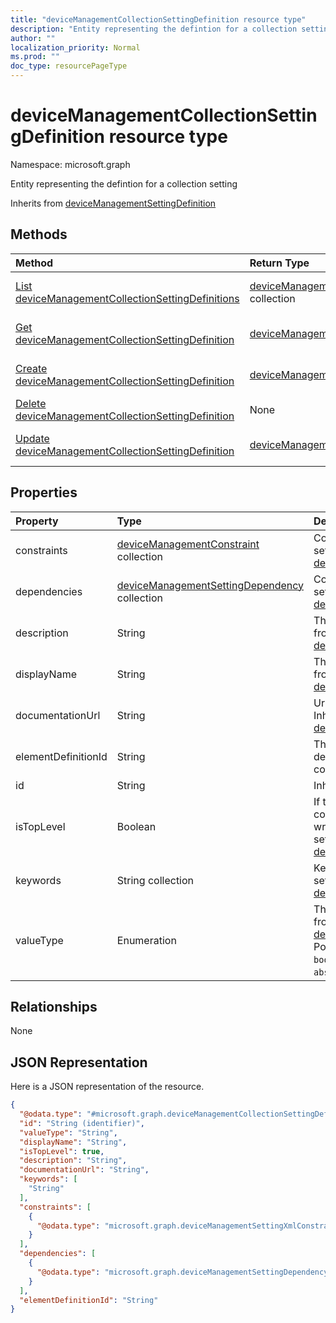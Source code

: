 ```yaml
---
title: "deviceManagementCollectionSettingDefinition resource type"
description: "Entity representing the defintion for a collection setting"
author: ""
localization_priority: Normal
ms.prod: ""
doc_type: resourcePageType
---
```


# deviceManagementCollectionSettingDefinition resource type


Namespace: microsoft.graph

Entity representing the defintion for a collection setting


Inherits from [deviceManagementSettingDefinition](../resources/devicemanagementsettingdefinition.md)

## Methods
|Method|Return Type|Description|
|:---|:---|:---|
|[List deviceManagementCollectionSettingDefinitions](../api/devicemanagementcollectionsettingdefinition-list.md)|[deviceManagementCollectionSettingDefinition](../resources/devicemanagementcollectionsettingdefinition.md) collection|List properties and relationships of the [deviceManagementCollectionSettingDefinition](../resources/devicemanagementcollectionsettingdefinition.md) objects.|
|[Get deviceManagementCollectionSettingDefinition](../api/devicemanagementcollectionsettingdefinition-get.md)|[deviceManagementCollectionSettingDefinition](../resources/devicemanagementcollectionsettingdefinition.md)|Read properties and relationships of the [deviceManagementCollectionSettingDefinition](../resources/devicemanagementcollectionsettingdefinition.md) object.|
|[Create deviceManagementCollectionSettingDefinition](../api/devicemanagementcollectionsettingdefinition-create.md)|[deviceManagementCollectionSettingDefinition](../resources/devicemanagementcollectionsettingdefinition.md)|Create a new [deviceManagementCollectionSettingDefinition](../resources/devicemanagementcollectionsettingdefinition.md) object.|
|[Delete deviceManagementCollectionSettingDefinition](../api/devicemanagementcollectionsettingdefinition-delete.md)|None|Deletes a [deviceManagementCollectionSettingDefinition](../resources/devicemanagementcollectionsettingdefinition.md).|
|[Update deviceManagementCollectionSettingDefinition](../api/devicemanagementcollectionsettingdefinition-update.md)|[deviceManagementCollectionSettingDefinition](../resources/devicemanagementcollectionsettingdefinition.md)|Update the properties of a [deviceManagementCollectionSettingDefinition](../resources/devicemanagementcollectionsettingdefinition.md) object.|

## Properties
|Property|Type|Description|
|:---|:---|:---|
|constraints|[deviceManagementConstraint](../resources/devicemanagementconstraint.md) collection|Collection of constraints for the setting value Inherited from [deviceManagementSettingDefinition](../resources/devicemanagementsettingdefinition.md)|
|dependencies|[deviceManagementSettingDependency](../resources/devicemanagementsettingdependency.md) collection|Collection of dependencies on other settings Inherited from [deviceManagementSettingDefinition](../resources/devicemanagementsettingdefinition.md)|
|description|String|The setting's description Inherited from [deviceManagementSettingDefinition](../resources/devicemanagementsettingdefinition.md)|
|displayName|String|The setting's display name Inherited from [deviceManagementSettingDefinition](../resources/devicemanagementsettingdefinition.md)|
|documentationUrl|String|Url to setting documentation Inherited from [deviceManagementSettingDefinition](../resources/devicemanagementsettingdefinition.md)|
|elementDefinitionId|String|The Setting Definition ID that describes what each element of the collection looks like|
|id|String| Inherited from [entity](../resources/entity.md)|
|isTopLevel|Boolean|If the setting is top level, it can be configured without the need to be wrapped in a collection or complex setting Inherited from [deviceManagementSettingDefinition](../resources/devicemanagementsettingdefinition.md)|
|keywords|String collection|Keywords associated with the setting Inherited from [deviceManagementSettingDefinition](../resources/devicemanagementsettingdefinition.md)|
|valueType|Enumeration|The data type of the value Inherited from [deviceManagementSettingDefinition](../resources/devicemanagementsettingdefinition.md). Possible values are: `integer`, `boolean`, `string`, `complex`, `collection`, `abstractComplex`.|

## Relationships
None

## JSON Representation
Here is a JSON representation of the resource.
<!-- {
  "blockType": "resource",
  "keyProperty": "id",
  "@odata.type": "microsoft.graph.deviceManagementCollectionSettingDefinition",
  "baseType": "microsoft.graph.deviceManagementSettingDefinition",
  "openType": false
}
-->
``` json
{
  "@odata.type": "#microsoft.graph.deviceManagementCollectionSettingDefinition",
  "id": "String (identifier)",
  "valueType": "String",
  "displayName": "String",
  "isTopLevel": true,
  "description": "String",
  "documentationUrl": "String",
  "keywords": [
    "String"
  ],
  "constraints": [
    {
      "@odata.type": "microsoft.graph.deviceManagementSettingXmlConstraint"
    }
  ],
  "dependencies": [
    {
      "@odata.type": "microsoft.graph.deviceManagementSettingDependency"
    }
  ],
  "elementDefinitionId": "String"
}
```

